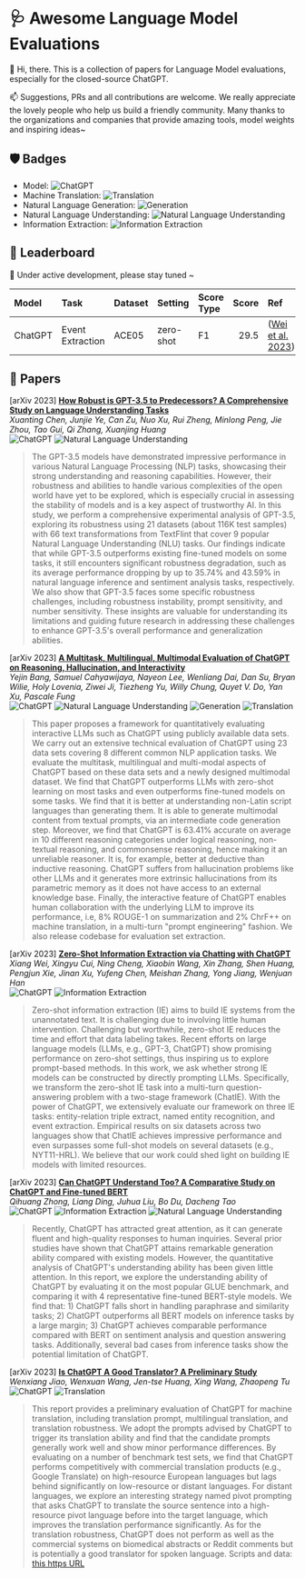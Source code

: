# 🩺 Awesome Language Model Evaluations

👋 Hi, there. This is a collection of papers for Language Model evaluations, especially for the closed-source ChatGPT.

📫 Suggestions, PRs and all contributions are welcome. 
We really appreciate the lovely people who help us build a friendly community. 
Many thanks to the organizations and companies that provide amazing tools, model weights and inspiring ideas~

## 🛡️ Badges

- Model: ![ChatGPT](https://img.shields.io/badge/ChatGPT-black)
- Machine Translation: ![Translation](https://img.shields.io/badge/MT-orange)
- Natural Language Generation: ![Generation](https://img.shields.io/badge/NLG-green)
- Natural Language Understanding: ![Natural Language Understanding](https://img.shields.io/badge/NLU-red)
- Information Extraction: ![Information Extraction](https://img.shields.io/badge/IE-blue)

## 🥅 Leaderboard

🚧 Under active development, please stay tuned ~

| Model   | Task             | Dataset | Setting   | Score Type | Score | Ref                                                   |
| :------ | :--------------- | :------ | :-------- | :--------- | ----: | :---------------------------------------------------- |
| ChatGPT | Event Extraction | ACE05   | zero-shot | F1         |  29.5 | ([Wei et al. 2023](https://arxiv.org/abs/2302.10205)) |

## 📑 Papers

[arXiv 2023] [**How Robust is GPT-3.5 to Predecessors? A Comprehensive Study on Language Understanding Tasks**](https://arxiv.org/abs/2303.00293)<br />
_Xuanting Chen, Junjie Ye, Can Zu, Nuo Xu, Rui Zheng, Minlong Peng, Jie Zhou, Tao Gui, Qi Zhang, Xuanjing Huang_<br />
![ChatGPT](https://img.shields.io/badge/ChatGPT-black) ![Natural Language Understanding](https://img.shields.io/badge/NLU-red)
> The GPT-3.5 models have demonstrated impressive performance in various Natural Language Processing (NLP) tasks, showcasing their strong understanding and reasoning capabilities. However, their robustness and abilities to handle various complexities of the open world have yet to be explored, which is especially crucial in assessing the stability of models and is a key aspect of trustworthy AI. In this study, we perform a comprehensive experimental analysis of GPT-3.5, exploring its robustness using 21 datasets (about 116K test samples) with 66 text transformations from TextFlint that cover 9 popular Natural Language Understanding (NLU) tasks. Our findings indicate that while GPT-3.5 outperforms existing fine-tuned models on some tasks, it still encounters significant robustness degradation, such as its average performance dropping by up to 35.74\% and 43.59\% in natural language inference and sentiment analysis tasks, respectively. We also show that GPT-3.5 faces some specific robustness challenges, including robustness instability, prompt sensitivity, and number sensitivity. These insights are valuable for understanding its limitations and guiding future research in addressing these challenges to enhance GPT-3.5's overall performance and generalization abilities.

[arXiv 2023] [**A Multitask, Multilingual, Multimodal Evaluation of ChatGPT on Reasoning, Hallucination, and Interactivity**](https://arxiv.org/abs/2302.04023)<br />
_Yejin Bang, Samuel Cahyawijaya, Nayeon Lee, Wenliang Dai, Dan Su, Bryan Wilie, Holy Lovenia, Ziwei Ji, Tiezheng Yu, Willy Chung, Quyet V. Do, Yan Xu, Pascale Fung_<br />
![ChatGPT](https://img.shields.io/badge/ChatGPT-black) ![Natural Language Understanding](https://img.shields.io/badge/NLU-red) ![Generation](https://img.shields.io/badge/NLG-green) ![Translation](https://img.shields.io/badge/MT-orange)
> This paper proposes a framework for quantitatively evaluating interactive LLMs such as ChatGPT using publicly available data sets. We carry out an extensive technical evaluation of ChatGPT using 23 data sets covering 8 different common NLP application tasks. We evaluate the multitask, multilingual and multi-modal aspects of ChatGPT based on these data sets and a newly designed multimodal dataset. We find that ChatGPT outperforms LLMs with zero-shot learning on most tasks and even outperforms fine-tuned models on some tasks. We find that it is better at understanding non-Latin script languages than generating them. It is able to generate multimodal content from textual prompts, via an intermediate code generation step. Moreover, we find that ChatGPT is 63.41% accurate on average in 10 different reasoning categories under logical reasoning, non-textual reasoning, and commonsense reasoning, hence making it an unreliable reasoner. It is, for example, better at deductive than inductive reasoning. ChatGPT suffers from hallucination problems like other LLMs and it generates more extrinsic hallucinations from its parametric memory as it does not have access to an external knowledge base. Finally, the interactive feature of ChatGPT enables human collaboration with the underlying LLM to improve its performance, i.e, 8% ROUGE-1 on summarization and 2% ChrF++ on machine translation, in a multi-turn "prompt engineering" fashion. We also release codebase for evaluation set extraction.

[arXiv 2023] [**Zero-Shot Information Extraction via Chatting with ChatGPT**](https://arxiv.org/abs/2302.10205)<br />
_Xiang Wei, Xingyu Cui, Ning Cheng, Xiaobin Wang, Xin Zhang, Shen Huang, Pengjun Xie, Jinan Xu, Yufeng Chen, Meishan Zhang, Yong Jiang, Wenjuan Han_<br />
![ChatGPT](https://img.shields.io/badge/ChatGPT-black) ![Information Extraction](https://img.shields.io/badge/IE-blue)
> Zero-shot information extraction (IE) aims to build IE systems from the unannotated text. It is challenging due to involving little human intervention. Challenging but worthwhile, zero-shot IE reduces the time and effort that data labeling takes. Recent efforts on large language models (LLMs, e.g., GPT-3, ChatGPT) show promising performance on zero-shot settings, thus inspiring us to explore prompt-based methods. In this work, we ask whether strong IE models can be constructed by directly prompting LLMs. Specifically, we transform the zero-shot IE task into a multi-turn question-answering problem with a two-stage framework (ChatIE). With the power of ChatGPT, we extensively evaluate our framework on three IE tasks: entity-relation triple extract, named entity recognition, and event extraction. Empirical results on six datasets across two languages show that ChatIE achieves impressive performance and even surpasses some full-shot models on several datasets (e.g., NYT11-HRL). We believe that our work could shed light on building IE models with limited resources.

[arXiv 2023] [**Can ChatGPT Understand Too? A Comparative Study on ChatGPT and Fine-tuned BERT**](https://arxiv.org/abs/2302.10198)<br />
_Qihuang Zhong, Liang Ding, Juhua Liu, Bo Du, Dacheng Tao_<br />
![ChatGPT](https://img.shields.io/badge/ChatGPT-black) ![Information Extraction](https://img.shields.io/badge/IE-blue) ![Natural Language Understanding](https://img.shields.io/badge/NLU-red)
> Recently, ChatGPT has attracted great attention, as it can generate fluent and high-quality responses to human inquiries. Several prior studies have shown that ChatGPT attains remarkable generation ability compared with existing models. However, the quantitative analysis of ChatGPT's understanding ability has been given little attention. In this report, we explore the understanding ability of ChatGPT by evaluating it on the most popular GLUE benchmark, and comparing it with 4 representative fine-tuned BERT-style models. We find that: 1) ChatGPT falls short in handling paraphrase and similarity tasks; 2) ChatGPT outperforms all BERT models on inference tasks by a large margin; 3) ChatGPT achieves comparable performance compared with BERT on sentiment analysis and question answering tasks. Additionally, several bad cases from inference tasks show the potential limitation of ChatGPT.

[arXiv 2023] [**Is ChatGPT A Good Translator? A Preliminary Study**](https://arxiv.org/abs/2301.08745v2)<br />
_Wenxiang Jiao, Wenxuan Wang, Jen-tse Huang, Xing Wang, Zhaopeng Tu_<br />
![ChatGPT](https://img.shields.io/badge/ChatGPT-black) ![Translation](https://img.shields.io/badge/MT-orange)
> This report provides a preliminary evaluation of ChatGPT for machine translation, including translation prompt, multilingual translation, and translation robustness. We adopt the prompts advised by ChatGPT to trigger its translation ability and find that the candidate prompts generally work well and show minor performance differences. By evaluating on a number of benchmark test sets, we find that ChatGPT performs competitively with commercial translation products (e.g., Google Translate) on high-resource European languages but lags behind significantly on low-resource or distant languages. For distant languages, we explore an interesting strategy named pivot prompting that asks ChatGPT to translate the source sentence into a high-resource pivot language before into the target language, which improves the translation performance significantly. As for the translation robustness, ChatGPT does not perform as well as the commercial systems on biomedical abstracts or Reddit comments but is potentially a good translator for spoken language. Scripts and data: [this https URL](https://github.com/wxjiao/Is-ChatGPT-A-Good-Translator)
